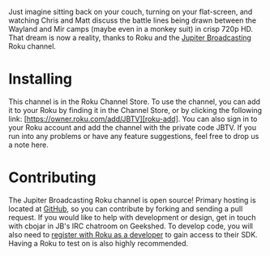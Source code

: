 Just imagine sitting back on your couch, turning on your flat-screen, and watching Chris and Matt discuss the battle lines being drawn between the Wayland and Mir camps (maybe even in a monkey suit) in crisp 720p HD. That dream is now a reality, thanks to Roku and the [Jupiter Broadcasting][jb] Roku channel.

Installing
==========
This channel is in the Roku Channel Store. To use the channel, you can add it to your Roku by finding it in the Channel Store, or by clicking the following link: [https://owner.roku.com/add/JBTV][roku-add]. You can also sign in to your Roku account and add the channel with the private code JBTV. If you run into any problems or have any feature suggestions, feel free to drop us a note here.


Contributing
============
The Jupiter Broadcasting Roku channel is open source! Primary hosting is located at [GitHub][jb-roku-gh], so you can contribute by forking and sending a pull request. If you would like to help with development or design, get in touch with cbojar in JB's IRC chatroom on Geekshed. To develop code, you will also need to [register with Roku as a developer][roku-dev] to gain access to their SDK. Having a Roku to test on is also highly recommended.

[jb]: http://www.jupiterbroadcasting.com/ (Jupiter Broadcasting)
[roku-add]: https://owner.roku.com/add/JBTV (Add Jupiter Broadcasting to your Roku)
[jb-roku-gh]: https://github.com/cbojar/jb-roku (Jupiter Broadcasting Roku channel on GitHub)
[roku-dev]: http://forums.roku.com/viewtopic.php?f=34&t=36014 (Register to be a Roku developer)
